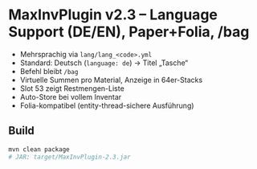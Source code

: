 
# MaxInvPlugin v2.3 – Language Support (DE/EN), Paper+Folia, /bag

- Mehrsprachig via `lang/lang_<code>.yml`
- Standard: Deutsch (`language: de`) → Titel „Tasche“
- Befehl bleibt `/bag`
- Virtuelle Summen pro Material, Anzeige in 64er-Stacks
- Slot 53 zeigt Restmengen-Liste
- Auto-Store bei vollem Inventar
- Folia-kompatibel (entity-thread-sichere Ausführung)

## Build
```bash
mvn clean package
# JAR: target/MaxInvPlugin-2.3.jar
```
